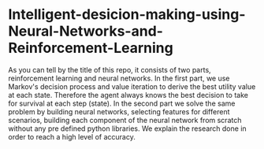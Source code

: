 # Intelligent-desicion-making-using-Neural-Networks-and-Reinforcement-Learning
As you can tell by the title of this repo, it consists of two parts, reinforcement learning and neural networks. In the first part, we use Markov's decision process and value iteration to derive the best utility value at each state. Therefore the agent always knows the best decision to take for survival at each step (state).
 In the second part we solve the same problem by building neural networks, selecting features for different scenarios, building each component of the neural network from scratch without any pre defined python libraries. We explain the research done in order to reach a high level of accuracy.
